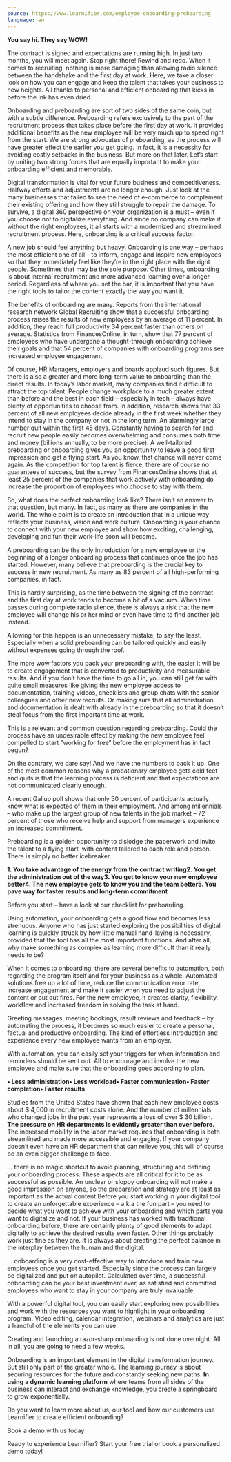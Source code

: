 ```yaml
---
source: https://www.learnifier.com/employee-onboarding-preboarding
language: en
---
```


**You say hi. They say WOW!**

The contract is signed and expectations are running high. In just two months, you will meet again. Stop right there! Rewind and redo. When it comes to recruiting, nothing is more damaging than allowing radio silence between the handshake and the first day at work. Here, we take a closer look on how you can engage and keep the talent that takes your business to new heights. All thanks to personal and efficient onboarding that kicks in before the ink has even dried.

Onboarding and preboarding are sort of two sides of the same coin, but with a subtle difference. Preboarding refers exclusively to the part of the recruitment process that takes place before the first day at work. It provides additional benefits as the new employee will be very much up to speed right from the start. We are strong advocates of preboarding, as the process will have greater effect the earlier you get going. In fact, it is a necessity for avoiding costly setbacks in the business. But more on that later. Let’s start by uniting two strong forces that are equally important to make your onboarding efficient and memorable.

Digital transformation is vital for your future business and competitiveness. Halfway efforts and adjustments are no longer enough. Just look at the many businesses that failed to see the need of e-commerce to complement their existing offering and how they still struggle to repair the damage. To survive, a digital 360 perspective on your organization is a must – even if you choose not to digitalize everything. And since no company can make it without the right employees, it all starts with a modernized and streamlined recruitment process. Here, onboarding is a critical success factor.

A new job should feel anything but heavy. Onboarding is one way – perhaps the most efficient one of all – to inform, engage and inspire new employees so that they immediately feel like they’re in the right place with the right people. Sometimes that may be the sole purpose. Other times, onboarding is about internal recruitment and more advanced learning over a longer period. Regardless of where you set the bar, it is important that you have the right tools to tailor the content exactly the way you want it.

The benefits of onboarding are many. Reports from the international research network Global Recruiting show that a successful onboarding process raises the results of new employees by an average of 11 percent. In addition, they reach full productivity 34 percent faster than others on average. Statistics from FinancesOnline, in turn, show that 77 percent of employees who have undergone a thought-through onboarding achieve their goals and that 54 percent of companies with onboarding programs see increased employee engagement.

Of course, HR Managers, employers and boards applaud such figures. But there is also a greater and more long-term value to onboarding than the direct results. In today’s labor market, many companies find it difficult to attract the top talent. People change workplace to a much greater extent than before and the best in each field – especially in tech – always have plenty of opportunities to choose from. In addition, research shows that 33 percent of all new employees decide already in the first week whether they intend to stay in the company or not in the long term. An alarmingly large number quit within the first 45 days. Constantly having to search for and recruit new people easily becomes overwhelming and consumes both time and money (billions annually, to be more precise). A well-tailored preboarding or onboarding gives you an opportunity to leave a good first impression and get a flying start. As you know, that chance will never come again. As the competition for top talent is fierce, there are of course no guarantees of success, but the survey from FinancesOnline shows that at least 25 percent of the companies that work actively with onboarding do increase the proportion of employees who choose to stay with them.

So, what does the perfect onboarding look like? There isn’t an answer to that question, but many. In fact, as many as there are companies in the world. The whole point is to create an introduction that in a unique way reflects your business, vision and work culture. Onboarding is your chance to connect with your new employee and show how exciting, challenging, developing and fun their work-life soon will become.

A preboarding can be the only introduction for a new employee or the beginning of a longer onboarding process that continues once the job has started. However, many believe that preboarding is the crucial key to success in new recruitment. As many as 83 percent of all high-performing companies, in fact.

This is hardly surprising, as the time between the signing of the contract and the first day at work tends to become a bit of a vacuum. When time passes during complete radio silence, there is always a risk that the new employee will change his or her mind or even have time to find another job instead.

Allowing for this happen is an unnecessary mistake, to say the least. Especially when a solid preboarding can be tailored quickly and easily without expenses going through the roof.

The more wow factors you pack your preboarding with, the easier it will be to create engagement that is converted to productivity and measurable results. And if you don’t have the time to go all in, you can still get far with quite small measures like giving the new employee access to documentation, training videos, checklists and group chats with the senior colleagues and other new recruits. Or making sure that all administration and documentation is dealt with already in the preboarding so that it doesn’t steal focus from the first important time at work.


This is a relevant and common question regarding preboarding. Could the process have an undesirable effect by making the new employee feel compelled to start ”working for free” before the employment has in fact begun?

On the contrary, we dare say! And we have the numbers to back it up. One of the most common reasons why a probationary employee gets cold feet and quits is that the learning process is deficient and that expectations are not communicated clearly enough.

A recent Gallup poll shows that only 50 percent of participants actually know what is expected of them in their employment. And among millennials – who make up the largest group of new talents in the job market – 72 percent of those who receive help and support from managers experience an increased commitment.

Preboarding is a golden opportunity to dislodge the paperwork and invite the talent to a flying start, with content tailored to each role and person. There is simply no better icebreaker.

**1. You take advantage of the energy from the contract writing2. You get the administration out of the way3. You get to know your new employee better4. The new employee gets to know you and the team better5. You pave way for faster results and long-term commitment**

Before you start – have a look at our checklist for preboarding.

Using automation, your onboarding gets a good flow and becomes less strenuous. Anyone who has just started exploring the possibilities of digital learning is quickly struck by how little manual hand-laying is necessary, provided that the tool has all the most important functions. And after all, why make something as complex as learning more difficult than it really needs to be?


When it comes to onboarding, there are several benefits to automation, both regarding the program itself and for your business as a whole. Automated solutions free up a lot of time, reduce the communication error rate, increase engagement and make it easier when you need to adjust the content or put out fires. For the new employee, it creates clarity, flexibility, workflow and increased freedom in solving the task at hand.

Greeting messages, meeting bookings, result reviews and feedback – by automating the process, it becomes so much easier to create a personal, factual and productive onboarding. The kind of effortless introduction and experience every new employee wants from an employer.

With automation, you can easily set your triggers for when information and reminders should be sent out. All to encourage and involve the new employee and make sure that the onboarding goes according to plan.

**• Less administration• Less workload• Faster communication• Faster completion• Faster results**

Studies from the United States have shown that each new employee costs about $ 4,000 in recruitment costs alone. And the number of millennials who changed jobs in the past year represents a loss of over $ 30 billion. **The pressure on HR departments is evidently greater than ever before.** The increased mobility in the labor market requires that onboarding is both streamlined and made more accessible and engaging. If your company doesn’t even have an HR department that can relieve you, this will of course be an even bigger challenge to face.

… there is no magic shortcut to avoid planning, structuring and defining your onboarding process. These aspects are all critical for it to be as successful as possible. An unclear or sloppy onboarding will not make a good impression on anyone, so the preparation and strategy are at least as important as the actual content.Before you start working in your digital tool to create an unforgettable experience – a.k.a the fun part – you need to decide what you want to achieve with your onboarding and which parts you want to digitalize and not. If your business has worked with traditional onboarding before, there are certainly plenty of good elements to adapt digitally to achieve the desired results even faster. Other things probably work just fine as they are. It is always about creating the perfect balance in the interplay between the human and the digital.


… onboarding is a very cost-effective way to introduce and train new employees once you get started. Especially since the process can largely be digitalized and put on autopilot. Calculated over time, a successful onboarding can be your best investment ever, as satisfied and committed employees who want to stay in your company are truly invaluable.

With a powerful digital tool, you can easily start exploring new possibilities and work with the resources you want to highlight in your onboarding program. Video editing, calendar integration, webinars and analytics are just a handful of the elements you can use.

Creating and launching a razor-sharp onboarding is not done overnight. All in all, you are going to need a few weeks.

Onboarding is an important element in the digital transformation journey. But still only part of the greater whole. The learning journey is about securing resources for the future and constantly seeking new paths. **In using a dynamic learning platform** where teams from all sides of the business can interact and exchange knowledge, you create a springboard to grow exponentially.

Do you want to learn more about us, our tool and how our customers use Learnifier to create efficient onboarding?

Book a demo with us today

Ready to experience Learnifier? Start your free trial or book a personalized demo today!